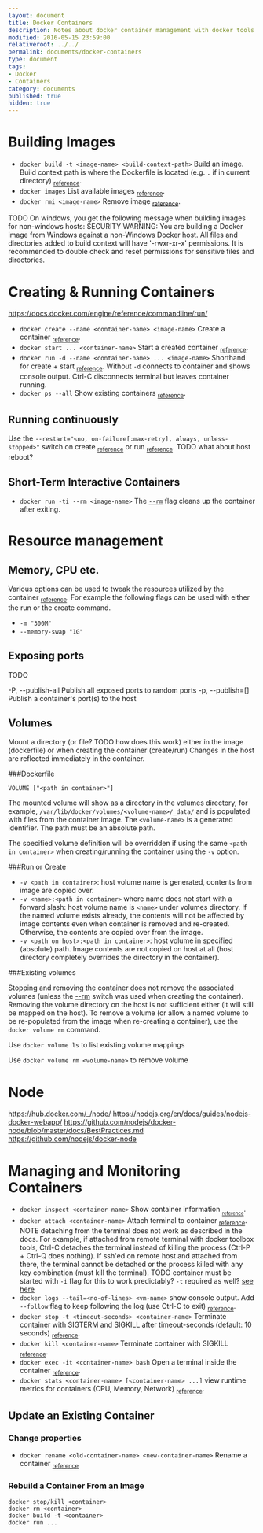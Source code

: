 ```yaml
---
layout: document
title: Docker Containers
description: Notes about docker container management with docker tools.
modified: 2016-05-15 23:59:00
relativeroot: ../../
permalink: documents/docker-containers
type: document
tags:
- Docker
- Containers
category: documents
published: true
hidden: true
---
```


Building Images
==================

- `docker build -t <image-name> <build-context-path>` Build an image. Build context path is where the Dockerfile is located (e.g. `.` if in current directory) <sub>[reference](https://docs.docker.com/engine/reference/commandline/build/)</sub>.
- `docker images` List available images <sub>[reference](https://docs.docker.com/engine/reference/commandline/images/)</sub>.
- `docker rmi <image-name>` Remove image <sub>[reference](https://docs.docker.com/engine/reference/commandline/rmi/)</sub>.

TODO On windows, you get the following message when building images for non-windows hosts: SECURITY WARNING: You are building a Docker image from Windows against a non-Windows Docker host. All files and directories added to build context will have '-rwxr-xr-x' permissions. It is recommended to double check and reset permissions for sensitive files and directories.

Creating & Running Containers
=============================

https://docs.docker.com/engine/reference/commandline/run/

- `docker create --name <container-name> <image-name>` Create a container <sub>[reference](https://docs.docker.com/engine/reference/commandline/create/)</sub>.
- `docker start ... <container-name>` Start a created container <sub>[reference](https://docs.docker.com/engine/reference/commandline/start/)</sub>.
- `docker run -d --name <container-name> ... <image-name>` Shorthand for create + start <sub>[reference](https://docs.docker.com/engine/reference/commandline/run/)</sub>. Without `-d` connects to container and shows console output. Ctrl-C disconnects terminal but leaves container running.
- `docker ps --all` Show existing containers <sub>[reference](https://docs.docker.com/engine/reference/commandline/ps/)</sub>.

Running continuously
--------------------

Use the `--restart="<no, on-failure[:max-retry], always, unless-stopped>"` switch on create <sub>[reference](https://docs.docker.com/engine/reference/commandline/create/)</sub> or run <sub>[reference](https://docs.docker.com/engine/reference/commandline/run/)</sub>. TODO what about host reboot?

Short-Term Interactive Containers
---------------------------------

- `docker run -ti --rm <image-name>` The [`--rm`](https://docs.docker.com/engine/reference/run/#clean-up-rm) flag cleans up the container after exiting.

Resource management
===================

Memory, CPU etc.
----------------

Various options can be used to tweak the resources utilized by the container <sub>[reference](https://docs.docker.com/engine/reference/run/)</sub>. For example the following flags can be used with either the run or the create command.

- `-m "300M"`
- `--memory-swap "1G"`

Exposing ports
--------------

TODO

-P, --publish-all             Publish all exposed ports to random ports
-p, --publish=[]              Publish a container's port(s) to the host


Volumes
-------

Mount a directory (or file? TODO how does this work) either in the image (dockerfile)
or when creating the container (create/run)
Changes in the host are reflected immediately in the container.

###Dockerfile

```
VOLUME ["<path in container>"]
```

The mounted volume will show as a directory in the volumes directory, for example, `/var/lib/docker/volumes/<volume-name>/_data/` and is populated with files from the container image.
The `<volume-name>` is a generated identifier.
The path must be an absolute path.

The specified volume definition will be overridden if using the same `<path in container>` when creating/running the container using the `-v` option.

###Run or Create

- `-v <path in container>`: host volume name is generated, contents from image are copied over.
- `-v <name>:<path in container>` where name does not start with a forward slash: host volume name is `<name>` under volumes directory. If the named volume exists already, the contents will not be affected by image contents even when container is removed and re-created. Otherwise, the contents are copied over from the image.
- `-v <path on host>:<path in container>`: host volume in specified (absolute) path. Image contents are not copied on host at all (host directory completely overrides the directory in the container).

###Existing volumes

Stopping and removing the container does not remove the associated volumes (unless the [--rm](https://docs.docker.com/engine/reference/run/#clean-up-rm) switch was used when creating the container).
Removing the volume directory on the host is not sufficient either (it will still be mapped on the host). To remove a volume (or allow a named volume to be re-populated from the image when re-creating a container), use the `docker volume rm` command.

Use `docker volume ls` to list existing volume mappings

Use `docker volume rm <volume-name>` to remove volume

Node
=====

https://hub.docker.com/_/node/
https://nodejs.org/en/docs/guides/nodejs-docker-webapp/
https://github.com/nodejs/docker-node/blob/master/docs/BestPractices.md
https://github.com/nodejs/docker-node

Managing and Monitoring Containers
===========================

- `docker inspect <container-name>` Show container information <sub><sub>[reference](https://docs.docker.com/engine/reference/commandline/inspect/)</sub></sub>.
- `docker attach <container-name>` Attach terminal to container <sub>[reference](https://docs.docker.com/engine/reference/commandline/attach/)</sub>. NOTE detaching from the terminal does not work as described in the docs. For example, if attached from remote terminal with docker toolbox tools, Ctrl-C detaches the terminal instead of killing the process (Ctrl-P + Ctrl-Q does nothing). If ssh'ed on remote host and attached from there, the terminal cannot be detached or the process killed with any key combination (must kill the terminal). TODO container must be started with `-i` flag for this to work predictably? `-t` required as well? [see here](https://docs.docker.com/engine/quickstart/#running-an-interactive-shell)
- `docker logs --tail=<no-of-lines> <vm-name>` show console output. Add `--follow` flag to keep following the log (use Ctrl-C to exit) <sub>[reference](https://docs.docker.com/engine/reference/commandline/logs/)</sub>.
- `docker stop -t <timeout-seconds> <container-name>` Terminate container with SIGTERM and SIGKILL after timeout-seconds (default: 10 seconds) <sub>[reference](https://docs.docker.com/engine/reference/commandline/kill/)</sub>.
- `docker kill <container-name>` Terminate container with SIGKILL <sub>[reference](https://docs.docker.com/engine/reference/commandline/kill/)</sub>.
- `docker exec -it <container-name> bash` Open a terminal inside the container <sub>[reference](https://docs.docker.com/engine/reference/commandline/exec/)</sub>.
- `docker stats <container-name> [<container-name> ...]` view runtime metrics for containers (CPU, Memory, Network) <sub>[reference](https://docs.docker.com/engine/reference/commandline/stats/)</sub>.

Update an Existing Container
------

### Change properties

- `docker rename <old-container-name> <new-container-name>` Rename a container <sub>[reference](https://docs.docker.com/engine/reference/commandline/rename/)</sub>

### Rebuild a Container From an Image

```
docker stop/kill <container>
docker rm <container>
docker build -t <container>
docker run ...
```
